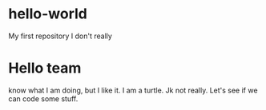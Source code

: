 # hello-world
My first repository 
I don't really <h1>Hello team</h1>know what I am doing, but I like it. 
I am a turtle. Jk not really.
Let's see if we can code some stuff.
